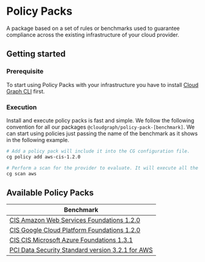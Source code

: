 # Policy Packs

A package based on a set of rules or benchmarks used to guarantee compliance across the existing infrastructure of your cloud provider.

## Getting started

### Prerequisite

To start using Policy Packs with your infrastructure you have to install [Cloud Graph CLI](https://docs.cloudgraph.dev/quick-start) first.

### Execution

Install and execute policy packs is fast and simple. We follow the following convention for all our packages `@cloudgraph/policy-pack-[benchmark]`. We can start using policies just passing the name of the benchmark as it shows in the following example.

```bash
# Add a policy pack will include it into the CG configuration file.
cg policy add aws-cis-1.2.0

# Perform a scan for the provider to evaluate. It will execute all the configured policies.
cg scan aws
```

## Available Policy Packs

| Benchmark |
| ---------------------------
| [CIS Amazon Web Services Foundations 1.2.0](https://www.npmjs.com/package/@cloudgraph/policy-pack-aws-cis-1.2.0) |
| [CIS Google Cloud Platform Foundations 1.2.0](https://www.npmjs.com/package/@cloudgraph/policy-pack-gcp-cis-1.2.0) |
| [CIS CIS Microsoft Azure Foundations 1.3.1](https://www.npmjs.com/package/@cloudgraph/policy-pack-azure-cis-1.3.1) |
| [PCI Data Security Standard version 3.2.1 for AWS](https://www.npmjs.com/package/@cloudgraph/policy-pack-aws-pci-dss-3.2.1) |
